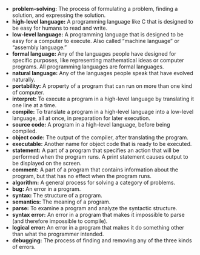* **problem-solving:**  The process of formulating a problem, finding a solution, and expressing the solution.
* **high-level language:**  A programming language like C that is designed to be easy for humans to read and write.
* **low-level language:**  A programming language that is designed to be easy for a computer to execute.  Also called “machine language” or “assembly language.”
* **formal language:**  Any of the languages people have designed for specific purposes, like representing mathematical ideas or computer programs.  All programming languages are formal languages.
* **natural language:**  Any of the languages people speak that have evolved naturally.
* **portability:**  A property of a program that can run on more than one kind of computer.
* **interpret:**  To execute a program in a high-level language by translating it one line at a time.
* **compile:**  To translate a program in a high-level language into a low-level language, all at once, in preparation for later execution.
* **source code:**  A program in a high-level language, before being compiled.
* **object code:**  The output of the compiler, after translating the program.
* **executable:**  Another name for object code that is ready to be executed.
* **statement:** A part of a program that specifies an action that will be performed when the program runs.  A print statement causes output to be displayed on the screen.
* **comment:** A part of a program that contains information about the program, but that has no effect when the program runs.
* **algorithm:**  A general process for solving a category of problems.
* **bug:**  An error in a program.
* **syntax:**  The structure of a program.
* **semantics:**  The meaning of a program.
* **parse:**  To examine a program and analyze the syntactic structure.
* **syntax error:**  An error in a program that makes it impossible to parse (and therefore impossible to compile).
* **logical error:**  An error in a program that makes it do something other than what the programmer intended.
* **debugging:**  The process of finding and removing any of the three kinds of errors.